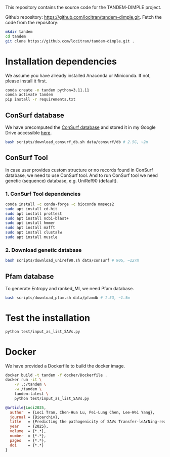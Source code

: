 This repository contains the source code for the TANDEM-DIMPLE project. 

Github repository: https://github.com/locitran/tandem-dimple.git. Fetch the code from the repository:
```bash
mkdir tandem
cd tandem
git clone https://github.com/locitran/tandem-dimple.git .
```

# Installation dependencies

We assume you have already installed Anaconda or Miniconda. If not, please install it first.

```bash
conda create -n tandem python=3.11.11
conda activate tandem
pip install -r requirements.txt
```

## ConSurf database

We have precomputed the [ConSurf database](https://consurfdb.tau.ac.il/) and stored it in my Google Drive accessible [here](https://drive.google.com/file/d/17IFFwGVHrJuUET3J8kEM9sqq2D0Z6Fco/view?usp=drive_link).

```bash
bash scripts/download_consurf_db.sh data/consurf/db # 2.5G, ~2m
```

## ConSurf Tool

In case user provides custom structure or no records found in ConSurf database, we need to use ConSurf tool. And to run ConSurf tool we need genetic (sequence) database, e.g. UniRef90 (default).

### 1. ConSurf Tool dependencies

```bash
conda install -c conda-forge -c bioconda mmseqs2
sudo apt install cd-hit
sudo apt install prottest 
sudo apt install ncbi-blast+
sudo apt install hmmer
sudo apt install mafft
sudo apt install clustalw
sudo apt install muscle
```

### 2. Download genetic database

```bash
bash scripts/download_uniref90.sh data/consurf # 90G, ~127m
```

## Pfam database

To generate Entropy and ranked_MI, we need Pfam database.

```bash
bash scripts/download_pfam.sh data/pfamdb # 1.5G, ~1.5m
```

# Test the installation
```bash
python test/input_as_list_SAVs.py
```

# Docker 

We have provided a Dockerfile to build the docker image. 

```bash
docker build -t tandem -f docker/Dockerfile .
docker run -it \
    -v .:/tandem \
    -w /tandem \
    tandem:latest \
    python test/input_as_list_SAVs.py
```

```bibtex
@article{Loci2025,
  author  = {Loci Tran, Chen-Hua Lu, Pei-Lung Chen, Lee-Wei Yang},
  journal = {Bioarchiv},
  title   = {Predicting the pathogenicity of SAVs Transfer-leArNing-ready and Dynamics-Empowered Model for DIsease-specific Missense Pathogenicity Level Estimation},
  year    = {2025},
  volume  = {*.*},
  number  = {*.*},
  pages   = {*.*},
  doi     = {*.*}
}
```   
